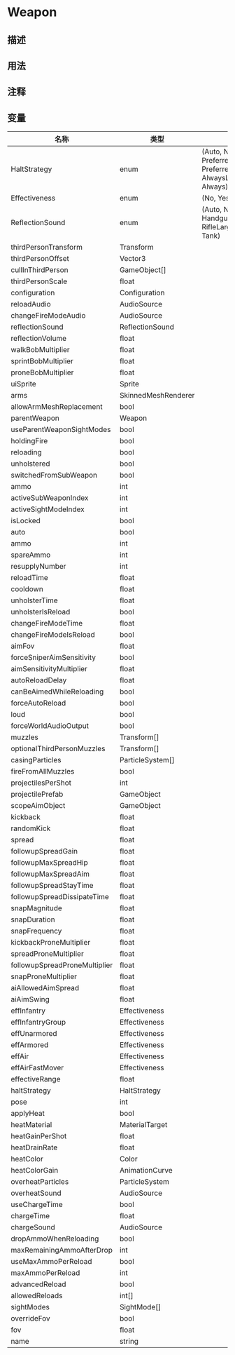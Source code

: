# Weapon
## 描述

## 用法

## 注释

## 变量
| 名称 | 类型 | 描述 |
| ----------- | ----------- | ----------- |
| HaltStrategy | enum | (Auto, Never, PreferredLongRange, PreferredAnyRange, AlwaysLongRange, Always) |  
| Effectiveness | enum | (No, Yes, Preferred) |  
| ReflectionSound | enum | (Auto, None, Handgun, RifleSmall, RifleLarge, Launcher, Tank) |  
| thirdPersonTransform | Transform |  |  
| thirdPersonOffset  | Vector3 |  |  
| cullInThirdPerson | GameObject[] |  |  
| thirdPersonScale  | float |  |  
| configuration | Configuration |  |  
| reloadAudio | AudioSource |  |  
| changeFireModeAudio | AudioSource |  |  
| reflectionSound  | ReflectionSound |  |  
| reflectionVolume  | float |  |  
| walkBobMultiplier  | float |  |  
| sprintBobMultiplier  | float |  |  
| proneBobMultiplier  | float |  |  
| uiSprite | Sprite |  |  
| arms | SkinnedMeshRenderer |  |  
| allowArmMeshReplacement  | bool |  |  
| parentWeapon | Weapon |  |  
| useParentWeaponSightModes | bool |  |  
| holdingFire  | bool |  |  
| reloading  | bool |  |  
| unholstered  | bool |  |  
| switchedFromSubWeapon  | bool |  |  
| ammo | int |  |  
| activeSubWeaponIndex  | int |  |  
| activeSightModeIndex  | int |  |  
| isLocked  | bool |  |  
| auto  | bool |  |  
| ammo  | int |  |  
| spareAmmo  | int |  |  
| resupplyNumber  | int |  |  
| reloadTime  | float |  |  
| cooldown  | float |  |  
| unholsterTime  | float |  |  
| unholsterIsReload  | bool |  |  
| changeFireModeTime  | float |  |  
| changeFireModeIsReload  | bool |  |  
| aimFov  | float |  |  
| forceSniperAimSensitivity  | bool |  |  
| aimSensitivityMultiplier  | float |  |  
| autoReloadDelay  | float |  |  
| canBeAimedWhileReloading  | bool |  |  
| forceAutoReload  | bool |  |  
| loud  | bool |  |  
| forceWorldAudioOutput  | bool |  |  
| muzzles | Transform[] |  |  
| optionalThirdPersonMuzzles | Transform[] |  |  
| casingParticles | ParticleSystem[] |  |  
| fireFromAllMuzzles  | bool |  |  
| projectilesPerShot  | int |  |  
| projectilePrefab | GameObject |  |  
| scopeAimObject | GameObject |  |  
| kickback  | float |  |  
| randomKick  | float |  |  
| spread  | float |  |  
| followupSpreadGain  | float |  |  
| followupMaxSpreadHip  | float |  |  
| followupMaxSpreadAim  | float |  |  
| followupSpreadStayTime  | float |  |  
| followupSpreadDissipateTime  | float |  |  
| snapMagnitude  | float |  |  
| snapDuration  | float |  |  
| snapFrequency  | float |  |  
| kickbackProneMultiplier  | float |  |  
| spreadProneMultiplier  | float |  |  
| followupSpreadProneMultiplier  | float |  |  
| snapProneMultiplier  | float |  |  
| aiAllowedAimSpread  | float |  |  
| aiAimSwing  | float |  |  
| effInfantry  | Effectiveness |  |  
| effInfantryGroup  | Effectiveness |  |  
| effUnarmored  | Effectiveness |  |  
| effArmored  | Effectiveness |  |  
| effAir  | Effectiveness |  |  
| effAirFastMover  | Effectiveness |  |  
| effectiveRange  | float |  |  
| haltStrategy  | HaltStrategy |  |  
| pose  | int |  |  
| applyHeat  | bool |  |  
| heatMaterial | MaterialTarget |  |  
| heatGainPerShot  | float |  |  
| heatDrainRate  | float |  |  
| heatColor | Color |  |  
| heatColorGain | AnimationCurve |  |  
| overheatParticles | ParticleSystem |  |  
| overheatSound | AudioSource |  |  
| useChargeTime  | bool |  |  
| chargeTime  | float |  |  
| chargeSound | AudioSource |  |  
| dropAmmoWhenReloading  | bool |  |  
| maxRemainingAmmoAfterDrop  | int |  |  
| useMaxAmmoPerReload  | bool |  |  
| maxAmmoPerReload  | int |  |  
| advancedReload  | bool |  |  
| allowedReloads | int[] |  |  
| sightModes | SightMode[] |  |  
| overrideFov | bool |  |  
| fov | float |  |  
| name | string |  |  
